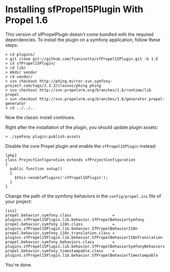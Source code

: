 # Installing sfPropel15Plugin With Propel 1.6

This version of sfPropelPlugin doesn't come bundled with the required dependencies. To install the plugin on a symfony application, follow these steps:

    > cd plugins/
    > git clone git://github.com/fzaninotto/sfPropel15Plugin.git -b 1.6
    > cd sfPropel15Plugin/
    > cd lib/
    > mkdir vendor
    > cd vendor/
    > svn checkout http://phing.mirror.svn.symfony-project.com/tags/2.3.3/classes/phing phing
    > svn checkout http://svn.propelorm.org/branches/1.6/runtime/lib propel
    > svn checkout http://svn.propelorm.org/branches/1.6/generator propel-generator
    > cd ../../..
    
Now the classic install continues.

Right after the installation of the plugin, you should update plugin assets:

    > ./symfony plugin:publish-assets

Disable the core Propel plugin and enable the `sfPropel15Plugin` instead:

    [php]
    class ProjectConfiguration extends sfProjectConfiguration
    {
      public function setup()
      {
        $this->enablePlugins('sfPropel15Plugin');
      }
    }

Change the path of the symfony behaviors in the `config/propel.ini` file of your project:

    [ini]
    propel.behavior.symfony.class                  = plugins.sfPropel15Plugin.lib.behavior.SfPropelBehaviorSymfony
    propel.behavior.symfony_i18n.class             = plugins.sfPropel15Plugin.lib.behavior.SfPropelBehaviorI18n
    propel.behavior.symfony_i18n_translation.class = plugins.sfPropel15Plugin.lib.behavior.SfPropelBehaviorI18nTranslation
    propel.behavior.symfony_behaviors.class        = plugins.sfPropel15Plugin.lib.behavior.SfPropelBehaviorSymfonyBehaviors
    propel.behavior.symfony_timestampable.class    = plugins.sfPropel15Plugin.lib.behavior.SfPropelBehaviorTimestampable

You're done.
